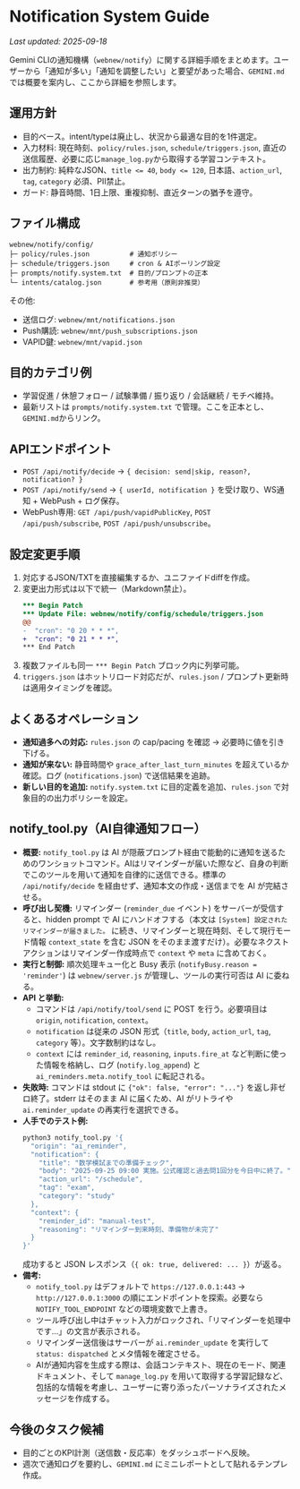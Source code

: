 # Notification System Guide

*Last updated: 2025-09-18*

Gemini CLIの通知機構（`webnew/notify`）に関する詳細手順をまとめます。ユーザーから「通知が多い」「通知を調整したい」と要望があった場合、`GEMINI.md` では概要を案内し、ここから詳細を参照します。

## 運用方針
- 目的ベース。intent/typeは廃止し、状況から最適な目的を1件選定。
- 入力材料: 現在時刻、`policy/rules.json`, `schedule/triggers.json`, 直近の送信履歴、必要に応じ`manage_log.py`から取得する学習コンテキスト。
- 出力制約: 純粋なJSON、`title <= 40`, `body <= 120`, 日本語、`action_url`, `tag`, `category` 必須、PII禁止。
- ガード: 静音時間、1日上限、重複抑制、直近ターンの猶予を遵守。

## ファイル構成
```
webnew/notify/config/
├─ policy/rules.json          # 通知ポリシー
├─ schedule/triggers.json     # cron & AIポーリング設定
├─ prompts/notify.system.txt  # 目的/プロンプトの正本
└─ intents/catalog.json       # 参考用（原則非推奨）
```
その他:
- 送信ログ: `webnew/mnt/notifications.json`
- Push購読: `webnew/mnt/push_subscriptions.json`
- VAPID鍵: `webnew/mnt/vapid.json`

## 目的カテゴリ例
- 学習促進 / 休憩フォロー / 試験準備 / 振り返り / 会話継続 / モチベ維持。
- 最新リストは `prompts/notify.system.txt` で管理。ここを正本とし、`GEMINI.md`からリンク。

## APIエンドポイント
- `POST /api/notify/decide` → `{ decision: send|skip, reason?, notification? }`
- `POST /api/notify/send` → `{ userId, notification }` を受け取り、WS通知 + WebPush + ログ保存。
- WebPush専用: `GET /api/push/vapidPublicKey`, `POST /api/push/subscribe`, `POST /api/push/unsubscribe`。

## 設定変更手順
1. 対応するJSON/TXTを直接編集するか、ユニファイドdiffを作成。
2. 変更出力形式は以下で統一（Markdown禁止）。
   ```diff
   *** Begin Patch
   *** Update File: webnew/notify/config/schedule/triggers.json
   @@
   -  "cron": "0 20 * * *",
   +  "cron": "0 21 * * *",
   *** End Patch
   ```
3. 複数ファイルも同一 `*** Begin Patch` ブロック内に列挙可能。
4. `triggers.json` はホットリロード対応だが、`rules.json` / プロンプト更新時は適用タイミングを確認。

## よくあるオペレーション
- **通知過多への対応:** `rules.json` の cap/pacing を確認 → 必要時に値を引き下げる。
- **通知が来ない:** 静音時間や `grace_after_last_turn_minutes` を超えているか確認。ログ (`notifications.json`) で送信結果を追跡。
- **新しい目的を追加:** `notify.system.txt` に目的定義を追加、`rules.json` で対象目的の出力ポリシーを設定。

## notify_tool.py（AI自律通知フロー）
- **概要:** `notify_tool.py` は AI が隠蔽プロンプト経由で能動的に通知を送るためのワンショットコマンド。AIはリマインダーが届いた際など、自身の判断でこのツールを用いて通知を自律的に送信できる。標準の `/api/notify/decide` を経由せず、通知本文の作成・送信までを AI が完結させる。
- **呼び出し契機:** リマインダー (`reminder_due` イベント) をサーバーが受信すると、hidden prompt で AI にハンドオフする（本文は `[System] 設定されたリマインダーが届きました。` に続き、リマインダーと現在時刻、そして現行モード情報 `context_state` を含む JSON をそのまま渡すだけ）。必要なネクストアクションはリマインダー作成時点で `context` や `meta` に含めておく。
- **実行と制御:** 順次処理キュー化と Busy 表示 (`notifyBusy.reason = 'reminder'`) は `webnew/server.js` が管理し、ツールの実行可否は AI に委ねる。
- **API と挙動:**
  - コマンドは `/api/notify/tool/send` に POST を行う。必要項目は `origin`, `notification`, `context`。
  - `notification` は従来の JSON 形式（`title`, `body`, `action_url`, `tag`, `category` 等）。文字数制約はなし。
  - `context` には `reminder_id`, `reasoning`, `inputs.fire_at` など判断に使った情報を格納し、ログ (`notify.log_append`) と `ai_reminders.meta.notify_tool` に転記される。
- **失敗時:** コマンドは stdout に `{"ok": false, "error": "..."}` を返し非ゼロ終了。stderr はそのまま AI に届くため、AI がリトライや `ai.reminder_update` の再実行を選択できる。
- **人手でのテスト例:**
  ```bash
  python3 notify_tool.py '{
    "origin": "ai_reminder",
    "notification": {
      "title": "数学模試までの準備チェック",
      "body": "2025-09-25 09:00 実施。公式確認と過去問1回分を今日中に終了。",
      "action_url": "/schedule",
      "tag": "exam",
      "category": "study"
    },
    "context": {
      "reminder_id": "manual-test",
      "reasoning": "リマインダー到来時刻、準備物が未完了"
    }
  }'
  ```
  成功すると JSON レスポンス（`{ ok: true, delivered: ... }`）が返る。
- **備考:**
  - `notify_tool.py` はデフォルトで `https://127.0.0.1:443` → `http://127.0.0.1:3000` の順にエンドポイントを探索。必要なら `NOTIFY_TOOL_ENDPOINT` などの環境変数で上書き。
  - ツール呼び出し中はチャット入力がロックされ、「リマインダーを処理中です…」の文言が表示される。
  - リマインダー送信後はサーバーが `ai.reminder_update` を実行して `status: dispatched` とメタ情報を確定させる。
  - AIが通知内容を生成する際は、会話コンテキスト、現在のモード、関連ドキュメント、そして `manage_log.py` を用いて取得する学習記録など、包括的な情報を考慮し、ユーザーに寄り添ったパーソナライズされたメッセージを作成する。

## 今後のタスク候補
- 目的ごとのKPI計測（送信数・反応率）をダッシュボードへ反映。
- 週次で通知ログを要約し、`GEMINI.md` にミニレポートとして貼れるテンプレ作成。

